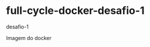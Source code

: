 # full-cycle-docker-desafio-1
desafio-1

<a src="https://hub.docker.com/r/ricardobohadana/golang-fullcycle">Imagem do docker</a>
